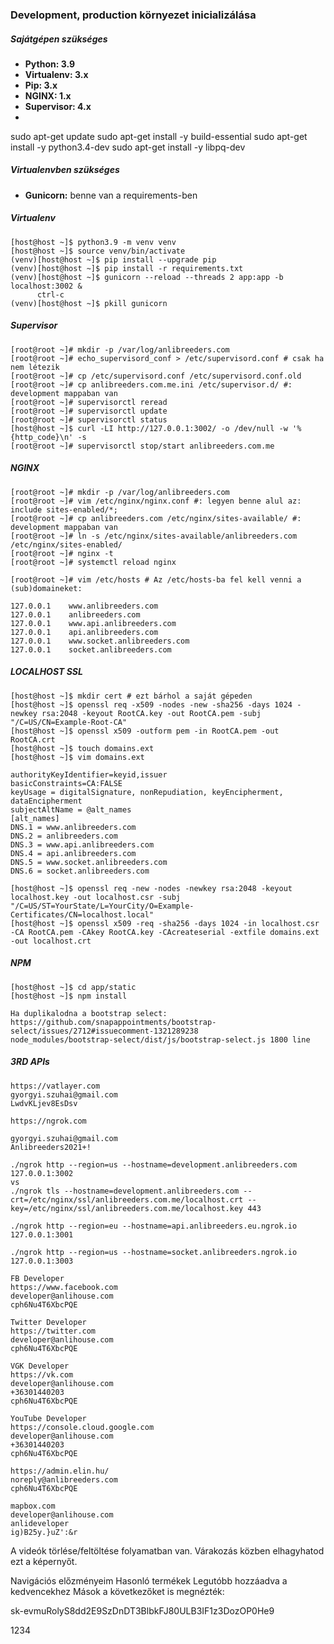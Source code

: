 ### Development, production környezet inicializálása

##### Sajátgépen szükséges

- **Python: 3.9**
- **Virtualenv: 3.x**
- **Pip: 3.x**
- **NGINX: 1.x**
- **Supervisor: 4.x**
- 
sudo apt-get update
sudo apt-get install -y build-essential
sudo apt-get install -y python3.4-dev
sudo apt-get install -y libpq-dev

##### Virtualenvben szükséges

- **Gunicorn:** benne van a requirements-ben

##### Virtualenv

~~~
[host@host ~]$ python3.9 -m venv venv
[host@host ~]$ source venv/bin/activate
(venv)[host@host ~]$ pip install --upgrade pip
(venv)[host@host ~]$ pip install -r requirements.txt
(venv)[host@host ~]$ gunicorn --reload --threads 2 app:app -b localhost:3002 &
      ctrl-c
(venv)[host@host ~]$ pkill gunicorn
~~~

##### Supervisor

~~~
[root@root ~]# mkdir -p /var/log/anlibreeders.com
[root@root ~]# echo_supervisord_conf > /etc/supervisord.conf # csak ha nem létezik
[root@root ~]# cp /etc/supervisord.conf /etc/supervisord.conf.old
[root@root ~]# cp anlibreeders.com.me.ini /etc/supervisor.d/ #: development mappaban van
[root@root ~]# supervisorctl reread
[root@root ~]# supervisorctl update
[root@root ~]# supervisorctl status
[host@host ~]$ curl -LI http://127.0.0.1:3002/ -o /dev/null -w '%{http_code}\n' -s
[root@root ~]# supervisorctl stop/start anlibreeders.com.me
~~~

##### NGINX

~~~
[root@root ~]# mkdir -p /var/log/anlibreeders.com
[root@root ~]# vim /etc/nginx/nginx.conf #: legyen benne alul az: include sites-enabled/*;
[root@root ~]# cp anlibreeders.com /etc/nginx/sites-available/ #: development mappaban van
[root@root ~]# ln -s /etc/nginx/sites-available/anlibreeders.com /etc/nginx/sites-enabled/
[root@root ~]# nginx -t
[root@root ~]# systemctl reload nginx
~~~

~~~
[root@root ~]# vim /etc/hosts # Az /etc/hosts-ba fel kell venni a (sub)domaineket:
~~~

~~~
127.0.0.1    www.anlibreeders.com
127.0.0.1    anlibreeders.com
127.0.0.1    www.api.anlibreeders.com
127.0.0.1    api.anlibreeders.com
127.0.0.1    www.socket.anlibreeders.com
127.0.0.1    socket.anlibreeders.com
~~~

##### LOCALHOST SSL

~~~
[host@host ~]$ mkdir cert # ezt bárhol a saját gépeden
[host@host ~]$ openssl req -x509 -nodes -new -sha256 -days 1024 -newkey rsa:2048 -keyout RootCA.key -out RootCA.pem -subj "/C=US/CN=Example-Root-CA"
[host@host ~]$ openssl x509 -outform pem -in RootCA.pem -out RootCA.crt
[host@host ~]$ touch domains.ext
[host@host ~]$ vim domains.ext
~~~

~~~
authorityKeyIdentifier=keyid,issuer
basicConstraints=CA:FALSE
keyUsage = digitalSignature, nonRepudiation, keyEncipherment, dataEncipherment
subjectAltName = @alt_names
[alt_names]
DNS.1 = www.anlibreeders.com
DNS.2 = anlibreeders.com
DNS.3 = www.api.anlibreeders.com
DNS.4 = api.anlibreeders.com
DNS.5 = www.socket.anlibreeders.com
DNS.6 = socket.anlibreeders.com
~~~

~~~
[host@host ~]$ openssl req -new -nodes -newkey rsa:2048 -keyout localhost.key -out localhost.csr -subj "/C=US/ST=YourState/L=YourCity/O=Example-Certificates/CN=localhost.local"
[host@host ~]$ openssl x509 -req -sha256 -days 1024 -in localhost.csr -CA RootCA.pem -CAkey RootCA.key -CAcreateserial -extfile domains.ext -out localhost.crt
~~~

##### NPM

~~~
[host@host ~]$ cd app/static
[host@host ~]$ npm install

Ha duplikalodna a bootstrap select: https://github.com/snapappointments/bootstrap-select/issues/2712#issuecomment-1321289238
node_modules/bootstrap-select/dist/js/bootstrap-select.js 1800 line
~~~

##### 3RD APIs

~~~
https://vatlayer.com
gyorgyi.szuhai@gmail.com
LwdvKLjev8EsDsv
~~~

~~~
https://ngrok.com

gyorgyi.szuhai@gmail.com
Anlibreeders2021+!

./ngrok http --region=us --hostname=development.anlibreeders.com 127.0.0.1:3002
vs
./ngrok tls --hostname=development.anlibreeders.com --crt=/etc/nginx/ssl/anlibreeders.com.me/localhost.crt --key=/etc/nginx/ssl/anlibreeders.com.me/localhost.key 443

./ngrok http --region=eu --hostname=api.anlibreeders.eu.ngrok.io 127.0.0.1:3001

./ngrok http --region=us --hostname=socket.anlibreeders.ngrok.io 127.0.0.1:3003
~~~

~~~
FB Developer
https://www.facebook.com
developer@anlihouse.com
cph6Nu4T6XbcPQE
~~~

~~~
Twitter Developer
https://twitter.com
developer@anlihouse.com
cph6Nu4T6XbcPQE
~~~

~~~
VGK Developer
https://vk.com
developer@anlihouse.com
+36301440203
cph6Nu4T6XbcPQE
~~~

~~~
YouTube Developer
https://console.cloud.google.com
developer@anlihouse.com
+36301440203
cph6Nu4T6XbcPQE
~~~

~~~
https://admin.elin.hu/
noreply@anlibreeders.com
cph6Nu4T6XbcPQE
~~~

~~~
mapbox.com
developer@anlihouse.com
anlideveloper
ig)B25y.}uZ':&r
~~~

A videók törlése/feltöltése folyamatban van. Várakozás közben elhagyhatod ezt a képernyőt.

Navigációs előzményeim
Hasonló termékek
Legutóbb hozzáadva a kedvencekhez
Mások a következőket is megnézték:


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

1234
